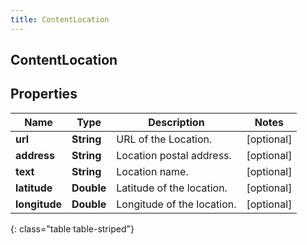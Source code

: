 ```yaml
---
title: ContentLocation
---
```

## ContentLocation


## Properties

| Name | Type | Description | Notes |
| ------------ | ------------- | ------------- | ------------- |
| **url** | <!----><!---->**String**<!----> | URL of the Location. |  [optional] |
| **address** | <!----><!---->**String**<!----> | Location postal address. |  [optional] |
| **text** | <!----><!---->**String**<!----> | Location name. |  [optional] |
| **latitude** | <!----><!---->**Double**<!----> | Latitude of the location. |  [optional] |
| **longitude** | <!----><!---->**Double**<!----> | Longitude of the location. |  [optional] |
{: class="table table-striped"}



